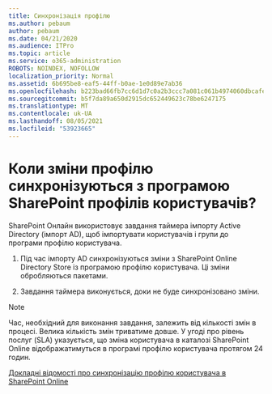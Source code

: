 ```yaml
---
title: Синхронізація профілю
ms.author: pebaum
author: pebaum
ms.date: 04/21/2020
ms.audience: ITPro
ms.topic: article
ms.service: o365-administration
ROBOTS: NOINDEX, NOFOLLOW
localization_priority: Normal
ms.assetid: 6b695be8-eaf5-44ff-b0ae-1e0d89e7ab36
ms.openlocfilehash: b223bad66fb7cc6d1d7c0a2b3ccc7a081c061b4974060dbcafec84dfb24eb782
ms.sourcegitcommit: b5f7da89a650d2915dc652449623c78be6247175
ms.translationtype: MT
ms.contentlocale: uk-UA
ms.lasthandoff: 08/05/2021
ms.locfileid: "53923665"
---
```

# <a name="when-do-my-profile-changes-sync-to-the-sharepoint-user-profile-application"></a>Коли зміни профілю синхронізуються з програмою SharePoint профілів користувачів?

SharePoint Онлайн використовує завдання таймера імпорту Active Directory (імпорт AD), щоб імпортувати користувачів і групи до програми профілю користувача. 
  
1. Під час імпорту AD синхронізуються зміни з SharePoint Online Directory Store із програмою профілю користувача. Ці зміни обробляються пакетами.
    
2. Завдання таймера виконується, доки не буде синхронізовано зміни.
    
> [!NOTE]
> Час, необхідний для виконання завдання, залежить від кількості змін в процесі. Велика кількість змін триватиме довше. У угоді про рівень послуг (SLA) указується, що зміна користувача в каталозі SharePoint Online відображатимуться в програмі профілю користувача протягом 24 годин. 
  
[Докладні відомості про синхронізацію профілю користувача в SharePoint Online](https://go.microsoft.com/fwlink/?linkid=875671)
  

